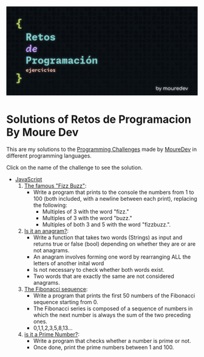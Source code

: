 <h1 aling="center"><img src="./image/retosDeProgramacion.png"></h1>

# Solutions of Retos de Programacion By Moure Dev

This are my solutions to the [Programming Challenges](https://retosdeprogramacion.com/ejercicios/) made by [MoureDev](https://moure.dev/) in different programming languages.

Click on the name of the challenge to see the solution.

- [JavaScript](https://github.com/ValenProfitos/ejercicios/tree/main/JavaScript)
    01. [The famous "Fizz Buzz"](https://github.com/ValenProfitos/ejercicios/blob/main/JavaScript/fizzbuzz.js):
        - Write a program that prints to the console the numbers from 1 to 100 (both included, with a newline between each print), replacing the following:
            - Multiples of 3 with the word "fizz."
            - Multiples of 3 with the word "buzz."
            - Multiples of both 3 and 5 with the word "fizzbuzz.".
    02. [Is it an anagram?](https://github.com/ValenProfitos/ejercicios/blob/main/JavaScript/anagram.js):
        - Write a function that takes two words (Strings) as input and returns true or false (bool) depending on whether they are or are not anagrams.
        - An anagram involves forming one word by rearranging ALL the letters of another inital word
        - Is not necessary to check whether both words exist.
        - Two words that are exactly the same are not considered anagrams.
    03. [The Fibonacci sequence](https://github.com/ValenProfitos/ejercicios/blob/main/JavaScript/fibonacci.js):
        - Write a program that prints the first 50 numbers of the Fibonacci sequence starting from 0.
        - The Fibonacci series is composed of a sequence of numbers in which the next number is always the sum of the two preceding ones.
        - 0,1,1,2,3,5,8,13...
    04. [is it a Prime Number?](https://github.com/ValenProfitos/ejercicios/blob/main/JavaScript/primeNumber.js):
        - Write a program that checks whether a number is prime or not.
        - Once done, print the prime numbers between 1 and 100.